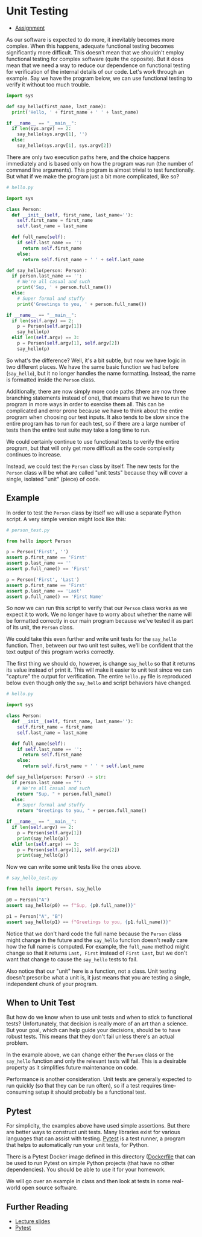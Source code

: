 # Unit Testing

  * [Assignment](assignment/)

As our software is expected to do more, it inevitably becomes more complex.
When this happens, adequate functional testing becomes significantly more
difficult. This doesn't mean that we shouldn't employ functional testing for
complex software (quite the opposite). But it does mean that we need a way to
reduce our dependence on functional testing for verification of the internal
details of our code. Let's work through an example. Say we have the program
below, we can use functional testing to verify it without too much trouble.

```python
import sys

def say_hello(first_name, last_name):
  print('Hello, ' + first_name + ' ' + last_name)

if __name__ == "__main__":
  if len(sys.argv) == 2:
    say_hello(sys.argv[1], '')
  else:
    say_hello(sys.argv[1], sys.argv[2])
```

There are only two execution paths here, and the choice happens immediately and
is based only on how the program was run (the number of command line arguments).
This program is almost trivial to test functionally. But what if we make the
program just a bit more complicated, like so?

```python
# hello.py

import sys

class Person:
  def __init__(self, first_name, last_name=''):
    self.first_name = first_name
    self.last_name = last_name

  def full_name(self):
    if self.last_name == '':
      return self.first_name
    else:
      return self.first_name + ' ' + self.last_name

def say_hello(person: Person):
  if person.last_name == '':
    # We're all casual and such
    print('Sup, ' + person.full_name())
  else:
    # Super formal and stuffy
    print('Greetings to you, ' + person.full_name())

if __name__ == "__main__":
  if len(self.argv) == 2:
    p = Person(self.argv[1])
    say_hello(p)
  elif len(self.argv) == 3:
    p = Person(self.argv[1], self.argv[2])
    say_hello(p)
```

So what's the difference? Well, it's a bit subtle, but now we have logic in two
different places. We have the same basic function we had before (`say_hello`),
but it no longer handles the name formatting. Instead, the name is formatted
inside the `Person` class.

Additionally, there are now simply more code paths (there are now three
branching statements instead of one), that means that we have to run the program
in more ways in order to exercise them all. This can be complicated and error
prone because we have to think about the entire program when choosing our test
inputs. It also tends to be slow since the entire program has to run for each
test, so if there are a large number of tests then the entire test suite may
take a long time to run.

We could certainly continue to use functional tests to verify the entire
program, but that will only get more difficult as the code complexity continues
to increase.

Instead, we could test the `Person` class by itself.  The new tests for the
`Person` class will be what are called "unit tests" because they will cover a
single, isolated "unit" (piece) of code.

## Example

In order to test the `Person` class by itself we will use a separate Python
script. A very simple version might look like this:

```python
# person_test.py

from hello import Person

p = Person('First', '')
assert p.first_name == 'First'
assert p.last_name == ''
assert p.full_name() == 'First'

p = Person('First', 'Last')
assert p.first_name == 'First'
assert p.last_name == 'Last'
assert p.full_name() == 'First Name'
```

So now we can run this script to verify that our `Person` class works as we
expect it to work. We no longer have to worry about whether the name will be
formatted correctly in our main program because we've tested it as part of its
unit, the `Person` class.

We could take this even further and write unit tests for the `say_hello`
function. Then, between our two unit test suites, we'll be confident that the
text output of this program works correctly.

The first thing we should do, however, is change `say_hello` so that it returns
its value instead of print it. This will make it easier to unit test since we
can "capture" the output for verification. The entire `hello.py` file is
reproduced below even though only the `say_hello` and script behaviors have
changed.

```python
# hello.py

import sys

class Person:
  def __init__(self, first_name, last_name=''):
    self.first_name = first_name
    self.last_name = last_name

  def full_name(self):
    if self.last_name == '':
      return self.first_name
    else:
      return self.first_name + ' ' + self.last_name

def say_hello(person: Person) -> str:
  if person.last_name == "":
    # We're all casual and such
    return "Sup, " + person.full_name()
  else:
    # Super formal and stuffy
    return "Greetings to you, " + person.full_name()

if __name__ == "__main__":
  if len(self.argv) == 2:
    p = Person(self.argv[1])
    print(say_hello(p))
  elif len(self.argv) == 3:
    p = Person(self.argv[1], self.argv[2])
    print(say_hello(p))
```

Now we can write some unit tests like the ones above.

```python
# say_hello_test.py

from hello import Person, say_hello

p0 = Person("A")
assert say_hello(p0) == f"Sup, {p0.full_name()}"

p1 = Person("A", "B")
assert say_hello(p1) == f"Greetings to you, {p1.full_name()}"
```

Notice that we don't hard code the full name because the `Person` class might
change in the future and the `say_hello` function doesn't really care how the
full name is computed. For example, the `full_name` method might change so that
it returns `Last, First` instead of `First Last`, but we don't want that change
to cause the `say_hello` tests to fail.

Also notice that our "unit" here is a function, not a class. Unit testing
doesn't prescribe what a unit is, it just means that you are testing a single,
independent chunk of your program.

## When to Unit Test

But how do we know when to use unit tests and when to stick to functional tests?
Unfortunately, that decision is really more of an art than a science. But your
goal, which can help guide your decisions, should be to have robust tests. This
means that they don't fail unless there's an actual problem.

In the example above, we can change either the `Person` class or the `say_hello`
function and only the relevant tests will fail. This is a desirable property as
it simplifies future maintenance on code.

Performance is another consideration. Unit tests are generally expected to run
quickly (so that they can be run often), so if a test requires time-consuming
setup it should probably be a functional test.

## Pytest

For simplicity, the examples above have used simple assertions. But there are
better ways to construct unit tests. Many libraries exist for various languages
that can assist with testing. [Pytest](https://docs.pytest.org/) is a test
runner, a program that helps to automatically run your unit tests, for Python.

There is a Pytest Docker image defined in this directory
([Dockerfile](Dockerfile) that can be used to run Pytest on simple Python
projects (that have no other dependencies). You should be able to use it for
your homework.

We will go over an example in class and then look at tests in some real-world
open source software.

## Further Reading

  * [Lecture slides](https://docs.google.com/presentation/d/1BMIU80of7iG-OX2OtsjuKApYSkkapMwqJD_ZPvIN8hU/edit?usp=sharing)
  * [Pytest](https://docs.pytest.org/)
